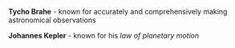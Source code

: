 **Tycho Brahe** - known for accurately and comprehensively making astronomical observations

**Johannes Kepler** - known for his _law of planetary motion_

